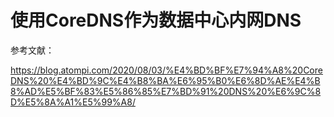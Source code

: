 # 使用CoreDNS作为数据中心内网DNS



参考文献：

https://blog.atompi.com/2020/08/03/%E4%BD%BF%E7%94%A8%20CoreDNS%20%E4%BD%9C%E4%B8%BA%E6%95%B0%E6%8D%AE%E4%B8%AD%E5%BF%83%E5%86%85%E7%BD%91%20DNS%20%E6%9C%8D%E5%8A%A1%E5%99%A8/

